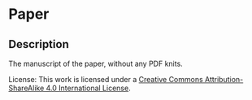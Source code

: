 Paper
================

## Description

The manuscript of the paper, without any PDF knits.

License: This work is licensed under a [Creative Commons
Attribution-ShareAlike 4.0 International
License](https://creativecommons.org/licenses/by-sa/4.0/).
